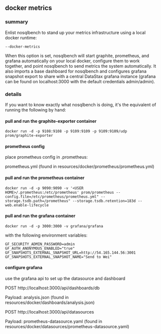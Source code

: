 ## docker metrics

### summary

Enlist nosqlbench to stand up your metrics infrastructure using a local docker runtime:

    --docker-metrics

When this option is set, nosqlbench will start graphite, prometheus, and grafana automatically
on your local docker, configure them to work together, and point nosqlbench to send metrics
the system automatically. It also imports a base dashboard for nosqlbench and configures grafana
snapshot export to share with a central DataStax grafana instance (grafana can be found on localhost:3000
with the default credentials admin/admin).

### details

If you want to know exactly what nosqlbench is doing, it's the equivalent of running the following by hand:

#### pull and run the graphite-exporter container

    docker run -d -p 9108:9108 -p 9109:9109 -p 9109:9109/udp prom/graphite-exporter

####  prometheus config

place prometheus config in .prometheus:

prometheus.yml (found in resources/docker/prometheus/prometheus.yml)


#### pull and run the prometheus container

    docker run -d -p 9090:9090 -v '<USER HOME>/.prometheus:/etc/prometheus' prom/prometheus --config.file=/etc/prometheus/prometheus.yml" --storage.tsdb.path=/prometheus" --storage.tsdb.retention=183d --web.enable-lifecycle

#### pull and run the grafana container

    docker run -d -p 3000:3000 -v grafana/grafana

with the following environment variables:

    GF_SECURITY_ADMIN_PASSWORD=admin
    GF_AUTH_ANONYMOUS_ENABLED="true"
    GF_SNAPSHOTS_EXTERNAL_SNAPSHOT_URL=http://54.165.144.56:3001
    GF_SNAPSHOTS_EXTERNAL_SNAPSHOT_NAME="Send to Wei"

#### configure grafana

use the grafana api to set up the datasource and dashboard

POST
http://localhost:3000/api/dashboards/db

Payload:
analysis.json (found in resources/docker/dashboards/analysis.json)

POST
http://localhost:3000/api/datasources

Payload:
prometheus-datasource.yaml (found in resources/docker/datasources/prometheus-datasource.yaml)

